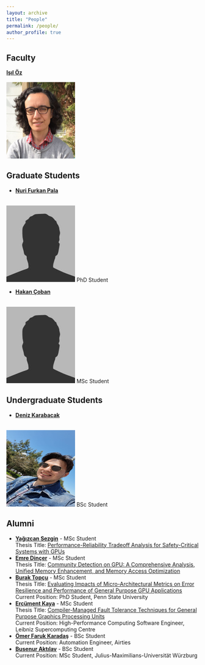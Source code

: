 ```yaml
---
layout: archive
title: "People"
permalink: /people/
author_profile: true
---
```


Faculty
---

**[Işıl Öz](https://www.linkedin.com/in/isiloz/)**<br/><br/>
<img src='/images/isil_oz.png' width="180" height="200">

Graduate Students
---


- **[Nuri Furkan Pala](https://www.linkedin.com/in/nurifurkanpala/)**<br/><br/>
<img src='/images/bio-photo.jpg' width="180" height="200">
 PhD Student<br/>
 
- **[Hakan Çoban](https://www.linkedin.com/in/cobanhakan/)**<br/><br/>
<img src='/images/bio-photo.jpg' width="180" height="200">
 MSc Student<br/>
 
Undergraduate Students
---

- **[Deniz Karabacak](https://www.linkedin.com/in/deniz-karabacak/)**<br/><br/>
<img src='/images/deniz_karabacak.png' width="180" height="200">
 BSc Student<br/>
 
Alumni
---


- **[Yağızcan Sezgin](https://www.linkedin.com/in/yagizcansezgin)** - MSc Student <br/> Thesis Title: [Performance-Reliability Tradeoff Analysis for Safety-Critical Systems with GPUs](https://tez.yok.gov.tr/UlusalTezMerkezi/TezGoster?key=cr4SkWLaRMhkDRBjqthpse5cncOFe4xU_OE4Kk9vc-rpqUpSuO9ga5OxvY8vZ9Ej) <br/> 
- **[Emre Dinçer](https://tr.linkedin.com/in/emredncr)** - MSc Student <br/> Thesis Title: [Community Detection on GPU: A Comprehensive Analysis, Unified Memory Enhancement, and Memory Access Optimization](https://tez.yok.gov.tr/UlusalTezMerkezi/TezGoster?key=cr4SkWLaRMhkDRBjqthpsbsuEafTVKrHvw_cczxhtRr0v2GyHaRzciYX8554i_C0) <br/> 
- **[Burak Topçu](https://tr.linkedin.com/in/burak-topcu)** - MSc Student <br/> Thesis Title: [Evaluating Impacts of Micro-Architectural Metrics on Error Resilience and Performance of General Purpose GPU Applications](https://tez.yok.gov.tr/UlusalTezMerkezi/TezGoster?key=a0OMTmEd_3mfOBxT8SiBTK0nnW97ZbFIqRsQeaQ7cq-Te2tLpK7FfTftKQ_rV8a0) <br/> Current Position: PhD Student, Penn State University
- **[Ercüment Kaya](https://www.linkedin.com/in/ercumentkaya)** - MSc Student <br/> Thesis Title: [Compiler-Managed Fault Tolerance Techniques for General Purpose Graphics Processing Units](https://tez.yok.gov.tr/UlusalTezMerkezi/TezGoster?key=RsTBl6RWK25OBMIKtIgYYXCykG9mWkBZhM_zfSdHpUhYy85ejbrn2xpadZlv-lkx) <br/> Current Position: High-Performance Computing Software Engineer, Leibniz Supercomputing Centre
- **[Ömer Faruk Karadaş](https://www.linkedin.com/in/faruk-o-karadas)** - BSc Student <br/> Current Position: Automation Engineer, Airties
- **[Busenur Aktılav](https://www.linkedin.com/in/busenur-aktilav-a46454176)** - BSc Student <br/> Current Position: MSc Student, Julius-Maximilians-Universität Würzburg
